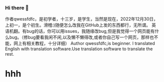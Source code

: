 ### Hi there 👋
作者qwessfdfc，是初学者，十三岁，是学生，当然是现在，2022年12月30日，上初一，是个初生。滑稽:)随便怎么改我在GitHub上发的东西都行，无所谓。
英语机翻。有bug的话，你可以用issues，我随缘改bug,但是我觉得一个网页能有什么bug。（修bug要看我闲不闲,以及懒不懒得改,或者你自己写一个网页，那样也不能，网上有相关教程，十分详细）
Author qwessfdfc,is beginner.
I translated English with translation software.Use translation software to translate the rest.
<!--
**QWESSFDFC/qwessfdfc** is a ✨ _special_ ✨ repository because its `README.md` (this file) appears on your GitHub profile.

Here are some ideas to get you started:

- 🔭 I’m currently working on ...
- 🌱 I’m currently learning ...
- 👯 I’m looking to collaborate on ...
- 🤔 I’m looking for help with ...
- 💬 Ask me about ...
- 📫 How to reach me: ...
- 😄 Pronouns: ...
- ⚡ Fun fact: ...
-->
<h1>hhh</h1>
